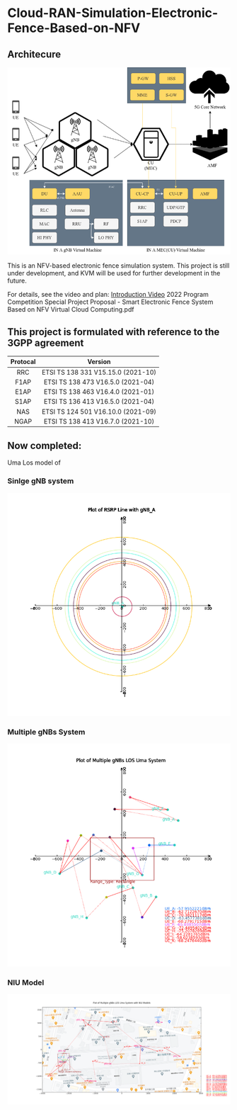 # Cloud-RAN-Simulation-Electronic-Fence-Based-on-NFV

## Architecure

![UE Access to Core Network](Document/img/Arcitecture_2.drawio.png)

This is an NFV-based electronic fence simulation system. This project is still under development, and KVM will be used for further development in the future.

For details, see the video and plan:
[Introduction Video](https://www.youtube.com/watch?v=JeUSECjrwqY&ab_channel=YuWen)
2022 Program Competition Special Project Proposal - Smart Electronic Fence System Based on NFV Virtual Cloud Computing.pdf

## This project is formulated with reference to the 3GPP agreement

|Protocal|Version|
| :--: |:--:|
| RRC|ETSI TS 138 331 V15.15.0 (2021-10)|
| F1AP|ETSI TS 138 473 V16.5.0 (2021-04)|
| E1AP|ETSI TS 138 463 V16.4.0 (2021-01)|
| S1AP|ETSI TS 136 413 V16.5.0 (2021-04)|
| NAS|ETSI TS 124 501 V16.10.0 (2021-09)|
| NGAP|ETSI TS 138 413 V16.7.0 (2021-10)|

## Now completed:

Uma Los model of

### Sinlge gNB system

![Sinlge gNB system](./Single_gNB_Uma_LOS.png)

### Multiple gNBs System

![Multiple gNBs System](./Multiples_gNBs_Uma_LOS.png)

### NIU Model

![NIU Model](./NIU_Model_Uma_LOS.png)